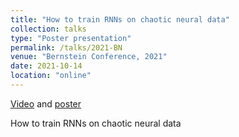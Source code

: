 ```yaml
---
title: "How to train RNNs on chaotic neural data"
collection: talks
type: "Poster presentation"
permalink: /talks/2021-BN
venue: "Bernstein Conference, 2021"
date: 2021-10-14
location: "online"
---
```


[Video](./../files/BN_posterAndVideo/7_mikhaeil_video.mp4) and [poster](./../files/BN_posterAndVideo/7_mikhaeil_poster.pdf)

How to train RNNs on chaotic neural data

